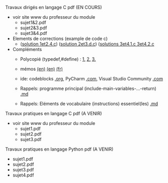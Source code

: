 Travaux dirigés en langage C pdf (EN COURS) <br>
- voir site www du professeur du module <br>
    - sujet1&2.pdf 
    - sujet2&3.pdf 
    - sujet3&4.pdf 
- Elements de corrections (example de code c)
    - ([solution 1et2.4.c](https://github.com/rpriam/cours3a/blob/main/ProgC_3A_TD1et2_solution_2.4.c.zip))
      ([solution 2et3.d.c](https://github.com/rpriam/cours3a/raw/main/TD3A_ElementsDeSolution.zip))
      ([solutions 3et4.1.c 3et4.2.c](https://github.com/rpriam/cours3a/raw/main/TD3A_ElementsDeSolution.zip)
- Compléments <br>
    - Polycopié (typedef,#define) : [1.](https://github.com/rpriam/cours3a/blob/main/memoc/polycopie_c.pdf)
                                 [2.](https://github.com/rpriam/cours3a/blob/main/memoc/polycopie2_c.pdf)
                                 [3.](https://github.com/rpriam/cours3a/blob/main/memoc/polycopie3_c.pdf)

   - mémos [(en)](https://github.com/rpriam/cours3a/blob/main/memoc/refcard_c.pdf) 
            [(en)](https://github.com/rpriam/cours3a/blob/main/memoc/cheatsheet_c.pdf) 
            [(fr)](https://github.com/rpriam/cours3a/blob/main/memoc/aidememoire_c.pdf)
   - ide: codeblocks [.org](https://www.codeblocks.org/),
          PyCharm [.com](https://www.jetbrains.com/fr-fr/pycharm/),
          Visual Studio Community [.com](https://visualstudio.microsoft.com/fr/vs/community/)
          
   - Rappels: programme principal (include-main-variables-...-return) [.md](https://github.com/rpriam/cours3a/blob/main/memoc/main.md)
   - Rappels: Eléments de vocabulaire (instructions) essentiel(les) [.md](https://github.com/rpriam/cours3a/blob/main/memoc/syntax.md)
   
Travaux pratiques en langage C pdf (A VENIR) <br>
- voir site www du professeur du module <br>
    - sujet1.pdf
    - sujet2.pdf
    - sujet3.pdf
 
Travaux pratiques en langage Python pdf (A VENIR) <br>
- sujet1.pdf
- sujet2.pdf
- sujet3.pdf
- sujet4.pdf
